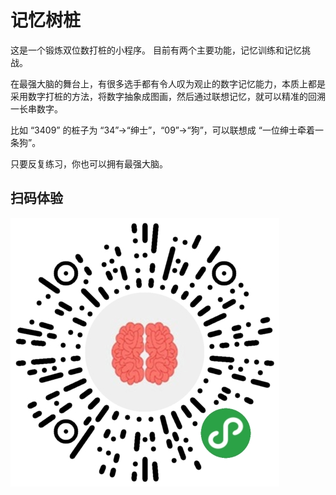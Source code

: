# 记忆树桩
这是一个锻炼双位数打桩的小程序。 目前有两个主要功能，记忆训练和记忆挑战。

在最强大脑的舞台上，有很多选手都有令人叹为观止的数字记忆能力，本质上都是采用数字打桩的方法，将数字抽象成图画，然后通过联想记忆，就可以精准的回溯一长串数字。

比如 “3409” 的桩子为 “34”->“绅士”，“09”->“狗”，可以联想成 “一位绅士牵着一条狗”。

只要反复练习，你也可以拥有最强大脑。

## 扫码体验
![记忆树桩二维码](./media/qrcode.png)


